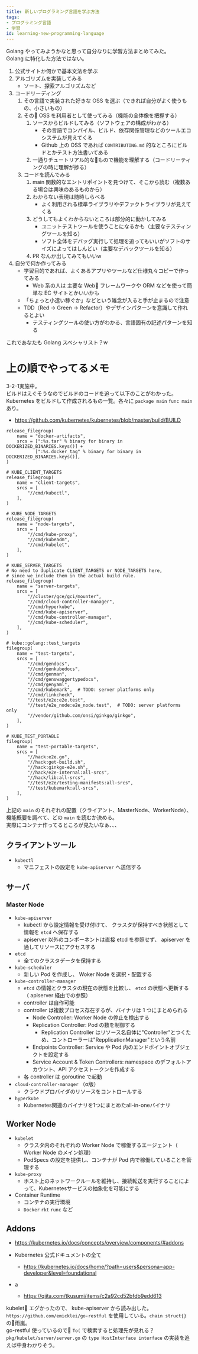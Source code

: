 ```yaml
---
title: 新しいプログラミング言語を学ぶ方法
tags:
- プログラミング言語
- 学習
id: learning-new-programming-language
---
```


Golang やってみようかなと思って自分なりに学習方法まとめてみた。  
Golang に特化した方法ではない。

1. 公式サイトか何かで基本文法を学ぶ
2. アルゴリズムを実装してみる
    - ソート、探索アルゴリズムなど
3. コードリーディング
    1. その言語で実装された好きな OSS を選ぶ（できれば自分がよく使うもの、小さいもの）
    2. その OSS を利用者として使ってみる（機能の全体像を把握する）
        1. ソースからビルドしてみる（ソフトウェアの構成がわかる）
            - その言語でコンパイル、ビルド、依存関係管理などのツールエコシステムが見えてくる
            - Github 上の OSS であれば `CONTRIBUTING.md` 的なところにビルドとかテスト方法書いてある
        2. 一通りチュートリアル的なもので機能を理解する（コードリーティングの時に理解が捗る）
    3. コードを読んでみる
        1. main 関数的なエントリポイントを見つけて、そこから読む（複数ある場合は興味のあるものから）
        2. わからない表現は随時しらべる
            - よく利用される標準ライブラリやデファクトライブラリが見えてくる
        3. どうしてもよくわからないところは部分的に動かしてみる
            - ユニットテストツールを使うことになるかも（主要なテスティングツールを知る）
            - ソフト全体をデバッグ実行して処理を追ってもいいがソフトのサイズによってはしんどい（主要なデバックツールを知る）
        4. PR なんか出してみてもいいw
4. 自分で何か作ってみる
    - 学習目的であれば、よくあるアプリやツールなど仕様丸々コピーで作ってみる
        - Web 系の人は 主要な Web フレームワークや ORM などを使って簡単な EC サイトとかいいかも
    - 「ちょっと小遣い稼ぐか」などという雑念が入ると手が止まるので注意
    - TDD（Red -> Green -> Refactor）やデザインパターンを意識して作れるとよい
        - テスティングツールの使い方がわかる、言語固有の記述パターンを知る

これであなたも Golang スペシャリスト？w

# 上の順でやってるメモ

3-2-1実施中。  
ビルドはえぐそうなのでビルドのコードを追って以下のことがわかった。  
Kubernetes をビルドして作成されるもの一覧。各々に `package main` `func main` あり。

- https://github.com/kubernetes/kubernetes/blob/master/build/BUILD

```
release_filegroup(
    name = "docker-artifacts",
    srcs = [":%s.tar" % binary for binary in DOCKERIZED_BINARIES.keys()] +
           [":%s.docker_tag" % binary for binary in DOCKERIZED_BINARIES.keys()],
)

# KUBE_CLIENT_TARGETS
release_filegroup(
    name = "client-targets",
    srcs = [
        "//cmd/kubectl",
    ],
)

# KUBE_NODE_TARGETS
release_filegroup(
    name = "node-targets",
    srcs = [
        "//cmd/kube-proxy",
        "//cmd/kubeadm",
        "//cmd/kubelet",
    ],
)

# KUBE_SERVER_TARGETS
# No need to duplicate CLIENT_TARGETS or NODE_TARGETS here,
# since we include them in the actual build rule.
release_filegroup(
    name = "server-targets",
    srcs = [
        "//cluster/gce/gci/mounter",
        "//cmd/cloud-controller-manager",
        "//cmd/hyperkube",
        "//cmd/kube-apiserver",
        "//cmd/kube-controller-manager",
        "//cmd/kube-scheduler",
    ],
)

# kube::golang::test_targets
filegroup(
    name = "test-targets",
    srcs = [
        "//cmd/gendocs",
        "//cmd/genkubedocs",
        "//cmd/genman",
        "//cmd/genswaggertypedocs",
        "//cmd/genyaml",
        "//cmd/kubemark",  # TODO: server platforms only
        "//cmd/linkcheck",
        "//test/e2e:e2e.test",
        "//test/e2e_node:e2e_node.test",  # TODO: server platforms only
        "//vendor/github.com/onsi/ginkgo/ginkgo",
    ],
)

# KUBE_TEST_PORTABLE
filegroup(
    name = "test-portable-targets",
    srcs = [
        "//hack:e2e.go",
        "//hack:get-build.sh",
        "//hack:ginkgo-e2e.sh",
        "//hack/e2e-internal:all-srcs",
        "//hack/lib:all-srcs",
        "//test/e2e/testing-manifests:all-srcs",
        "//test/kubemark:all-srcs",
    ],
)
```

上記の `main` のそれぞれの配置（クライアント、MasterNode、WorkerNode）、機能概要を調べて、どの `main` を読むか決める。  
実際にコンテナ作ってるところが見たいなぁ、、、

## クライアントツール

- `kubectl`
    - マニフェストの設定を `kube-apiserver`  へ送信する

## サーバ

### Master Node

- `kube-apiserver`
    - kubectl から設定情報を受け付けて、 クラスタが保持すべき状態として情報を `etcd` へ保存する
    - apiserver 以外のコンポーネントは直接 etcd を参照せず、 apiserver を通してリソースにアクセスする
- `etcd`
    - 全てのクラスタデータを保持する
- `kube-scheduler`
    - 新しい Pod を作成し、 Woker Node を選択・配置する
- `kube-controller-manager`
    - `etcd` の情報とクラスタの現在の状態を比較し、 `etcd` の状態へ更新する（ apiserver 経由での参照）
    - controller は自作可能
    - controller は複数プロセス存在するが、バイナリは 1 つにまとめられる
        - Node Controller: Worker Node の停止を検出する
        - Replication Controller: Pod の数を制御する
            - Replication Controller はリソース名自体に"Controller"とつくため、コントローラーは"RepplicationManager"という名前
        - Endpoints Controller: Service や Pod 内のエンドポイントオブジェクトを設定する
        - Service Account & Token Controllers: namespace のデフォルトアカウント、API アクセストークンを作成する
    - 各 controller は goroutine で起動
- `cloud-controller-manager` （α版）
    - クラウドプロバイダのリソースをコントロールする
- `hyperkube`
    - Kubernetes関連のバイナリを1つにまとめたall-in-oneバイナリ

## Worker Node

- `kubelet`
    - クラスタ内のそれぞれの Worker Node で稼働するエージェント（ Worker Node のメイン処理）
    - PodSpecs の設定を提供し、コンテナが Pod 内で稼働していることを管理する
- `kube-proxy`
    - ホスト上のネットワークルールを維持し、接続転送を実行することによって、Kubernetesサービスの抽象化を可能にする
- Container Runtime
    - コンテナの実行環境
    - `Docker` `rkt` `runc` など

## Addons

- https://kubernetes.io/docs/concepts/overview/components/#addons

- Kubernetes 公式ドキュメントの全て
    - https://kubernetes.io/docs/home/?path=users&persona=app-developer&level=foundational
- a
    - https://qiita.com/tkusumi/items/c2a92cd52bfdb9edd613



kubelet エグかったので、 kube-apiserver から読み出した。  
`https://github.com/emicklei/go-restful` を使用している。`chain struct{}` の雨嵐。  
go-restful 使っているので `To(` で検索すると処理先が見れる？
`pkg/kubelet/server/server.go` の `type HostInterface interface` の実装を追えば中身わかりそう。
